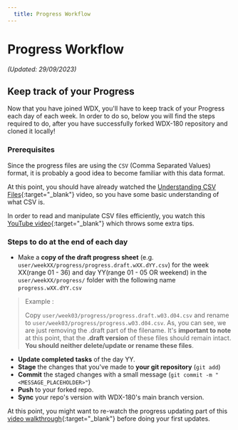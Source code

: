 ```yaml
---
  title: Progress Workflow
---
```


# Progress Workflow

_(Updated: 29/09/2023)_

## Keep track of your Progress

  Now that you have joined WDX, you'll have to keep track of your Progress each day of each week. In order to do so, below you will find the steps required to do, after you have successfully forked WDX-180 repository and cloned it locally!

### Prerequisites

  Since the progress files are using the `CSV` (Comma Separated Values) format, it is probably a good idea to become familiar with this data format.

  At this point, you should have already watched the [Understanding CSV Files](https://www.youtube.com/watch?v=UofTplCVkYI){:target="_blank"} video, so you have some basic understanding of what CSV is. 

  In order to read and manipulate CSV files efficiently, you watch this [YouTube video](https://www.youtube.com/watch?v=6biPbWK2Mtw){:target="_blank"} which throws some extra tips. 

### Steps to do at the end of each day

  - Make a **copy of the draft progress sheet** (e.g. `user/weekXX/progress/progress.draft.wXX.dYY.csv`) for the week XX(range 01 - 36) and day YY(range 01 - 05 OR weekend)  in the `user/weekXX/progress/` folder with the following name `progress.wXX.dYY.csv`
  > Example : 
  >
  > Copy `user/week03/progress/progress.draft.w03.d04.csv` and rename to  `user/week03/progress/progress.w03.d04.csv`.
  > As, you can see, we are just removing the .draft part of the filename. It's **important to note** at this point, that the **.draft version** of these files should remain intact. **You should neither delete/update or rename these files**.
  - **Update completed tasks** of the day YY.
  - **Stage** the changes that you've made to **your git repository** (`git add`)
  - **Commit** the staged changes with a small message (`git commit -m "<MESSAGE_PLACEHOLDER>"`)
  - **Push** to your forked repo.
  - **Sync** your repo's version with WDX-180's main branch version.

  At this point, you might want to re-watch the progress updating part of this [video walkthrough](https://youtu.be/S9Qg3Ltf__c?t=811){:target="_blank"} before doing your first updates.